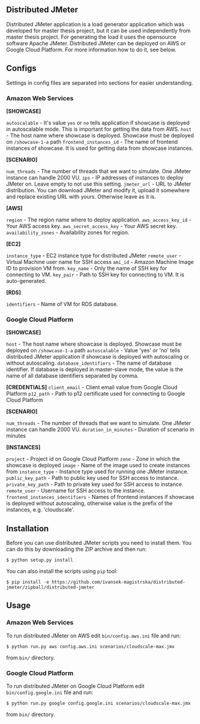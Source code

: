 ## Distributed JMeter
Distributed JMeter application is a load generator application which was developed for master thesis project, but it can be used independently from master thesis project. For generating the load it uses the opensource software Apache JMeter. Distributed JMeter can be deployed on AWS or Google Cloud Platform. For more information how to do it, see below.

## Configs

Settings in config files are separated into sections for easier understanding.

### Amazon Web Services

**[SHOWCASE]**

```autoscalable``` - It's value ```yes``` or ```no``` tells application if showcase is deployed in autoscalable mode. This is important for getting the data from AWS.
```host``` - The host name where showcase is deployed. Showcase must be deployed on ```/showcase-1-a``` path
```frontend_instances_id``` - The name of frontend instances of showcase. It is used for getting data from showcase instances.

**[SCENARIO]**

```num_threads``` - The number of threads that we want to simulate. One JMeter instance can handle 2000 VU.
```ips``` - IP addresses of instances to deploy JMeter on. Leave empty to not use this setting.
```jmeter_url``` - URL to JMeter distribution. You can download JMeter and modify it, upload it somewhere and replace existing URL with yours. Otherwise leave as it is.

**[AWS]**

```region``` - The region name where to deploy application.
```aws_access_key_id``` - Your AWS access key.
```aws_secret_access_key``` - Your AWS secret key.
```availability_zones``` - Availability zones for region.

**[EC2]**

```instance_type``` - EC2 instance type for distributed JMeter
```remote_user``` - Virtual Machine user name for SSH access
```ami_id``` - Amazon Machine Image ID to provision VM from.
```key_name``` - Only the name of SSH key for connecting to VM.
```key_pair``` - Path to SSH key for connecting to VM. It is auto-generated.

**[RDS]**

```identifiers``` - Name of VM for RDS database.

### Google Cloud Platform

**[SHOWCASE]**

```host``` - The host name where showcase is deployed. Showcase must be deployed on ```/showcase-1-a``` path
```autoscalable``` - Value 'yes' or 'no' tells distributed JMeter application if showcase is deployed with autoscaling or without autoscaling.
```database_identifiers``` - The name of database identifier. If database is deployed in master-slave mode, the value is the name of all database identifiers separated by comma.

**[CREDENTIALS]**
```client_email``` - Client email value from Google Cloud Platform
```p12_path``` - Path to p12 certificate used for connecting to Google Cloud Platform

**[SCENARIO]**

```num_threads``` - The number of threads that we want to simulate. One JMeter instance can handle 2000 VU.
```duration_in_minutes``` - Duration of scenario in minutes

**[INSTANCES]**

```project``` - Project id on Google Cloud Platform
```zone``` - Zone in which the showcase is deployed
```image``` - Name of the image used to create instances from
```instance_type``` - Instance type used for running one JMeter instance. 
```public_key_path``` - Path to public key used for SSH access to instance.
```private_key_path``` - Path to private key used for SSH access to instance. 
```remote_user``` - Username for SSH access to the instance.
```frontend_instances_identifiers``` - Names of frontend instances if showcase is deployed without autoscaling, otherwise value is the prefix of the instances, e.g. 'cloudscale'.

## Installation

Before you can use distributed JMeter scripts you need to install them. You can do this by downloading the ZIP archive and then run:

```
$ python setup.py install 
```

You can also install the scripts using ```pip``` tool:

```
$ pip install -e https://github.com/ivansek-magistrska/distributed-jmeter/zipball/distributed-jmeter
```

## Usage

### Amazon Web Services
To run distributed JMeter on AWS edit ```bin/config.aws.ini``` file and run:

```
$ python run.py aws config.aws.ini scenarios/cloudscale-max.jmx
```

from ```bin/``` directory.

### Google Cloud Platform

To run distributed JMeter on Google Cloud Platform edit ```bin/config.google.ini``` file and run:

```
$ python run.py google config.google.ini scenarios/cloudscale-max.jmx
```

from ```bin/``` directory.
